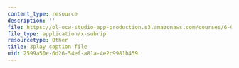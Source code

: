 ```yaml
---
content_type: resource
description: ''
file: https://ol-ocw-studio-app-production.s3.amazonaws.com/courses/6-034-artificial-intelligence-fall-2010/2599a50e6d2654efa81a4e2c9981b459_ZZmzMJB-tow.srt
file_type: application/x-subrip
resourcetype: Other
title: 3play caption file
uid: 2599a50e-6d26-54ef-a81a-4e2c9981b459
---
```

